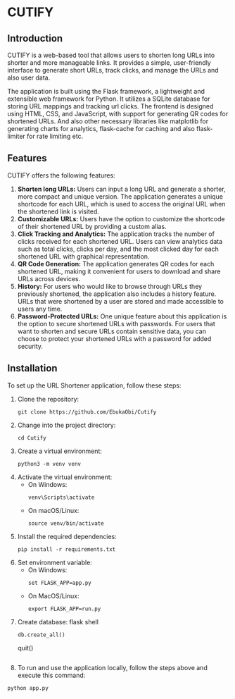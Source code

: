 # CUTIFY

## Introduction
CUTIFY is a web-based tool that allows users to shorten long URLs into shorter and more manageable links. It provides a simple, user-friendly interface to generate short URLs, track clicks, and manage the URLs and also user data.

The application is built using the Flask framework, a lightweight and extensible web framework for Python. It utilizes a SQLite database for storing URL mappings and tracking url clicks. The frontend is designed using HTML, CSS, and JavaScript, with support for generating QR codes for shortened URLs. And also other necessary libraries like matplotlib for generating charts for analytics, flask-cache for caching and also flask-limiter for rate limiting etc.

## Features
CUTIFY offers the following features:

1. **Shorten long URLs:** Users can input a long URL and generate a shorter, more compact and unique version. The application generates a unique shortcode for each URL, which is used to access the original URL when the shortened link is visited.
2. **Customizable URLs:** Users have the option to customize the shortcode of their shortened URL by providing a custom alias.
3. **Click Tracking and Analytics:** The application tracks the number of clicks received for each shortened URL. Users can view analytics data such as total clicks, clicks per day, and the most clicked day for each shortened URL with graphical representation.
4. **QR Code Generation:** The application generates QR codes for each shortened URL, making it convenient for users to download and share URLs across devices.
5. **History:** For users who would like to browse through URLs they previously shortened, the application also includes a history feature. URLs that were shortened by a user are stored and made accessible to users any time.  
6. **Password-Protected URLs:** One unique feature about this application is the option to secure shortened URLs 
   with passwords. For users that want to shorten and secure URLs contain sensitive data, you can choose to protect 
   your shortened URLs with a password 
   for added security. 

## Installation
To set up the URL Shortener application, follow these steps:

1. Clone the repository:
   ```
   git clone https://github.com/EbukaObi/Cutify
   ```
2. Change into the project directory:
   ```
   cd Cutify
   ```
3. Create a virtual environment:
   ```
   python3 -m venv venv
   ```
4. Activate the virtual environment:
   - On Windows:
     ```
     venv\Scripts\activate
     ```
   - On macOS/Linux:
     ```
     source venv/bin/activate
     ```
5. Install the required dependencies:
   ```
   pip install -r requirements.txt
   ```
6. Set environment variable:
   - On Windows:
     ```
     set FLASK_APP=app.py
     ```
   - On MacOS/Linux:
     ```
     export FLASK_APP=run.py
     ```
7. Create database:
   flask shell
   ```
   db.create_all()
   ```
   quit()
   ```

9. To run and use the application locally, follow the steps above and execute this command:

```
python app.py
```


